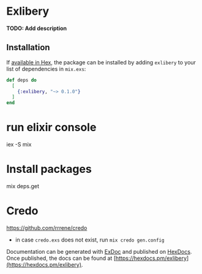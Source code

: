 # Exlibery

**TODO: Add description**

## Installation

If [available in Hex](https://hex.pm/docs/publish), the package can be installed
by adding `exlibery` to your list of dependencies in `mix.exs`:

```elixir
def deps do
  [
    {:exlibery, "~> 0.1.0"}
  ]
end
```
# run elixir console
iex -S mix
# Install packages
mix deps.get

# Credo
https://github.com/rrrene/credo

 * in case `credo.exs` does not exist, run `mix credo gen.config` 

Documentation can be generated with [ExDoc](https://github.com/elixir-lang/ex_doc)
and published on [HexDocs](https://hexdocs.pm). Once published, the docs can
be found at [https://hexdocs.pm/exlibery](https://hexdocs.pm/exlibery).

